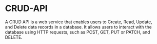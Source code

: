 # CRUD-API
A CRUD API is a web service that enables users to Create, Read, Update, and Delete data records in a database. It allows users to interact with the database using HTTP requests, such as POST, GET, PUT or PATCH, and DELETE. 
